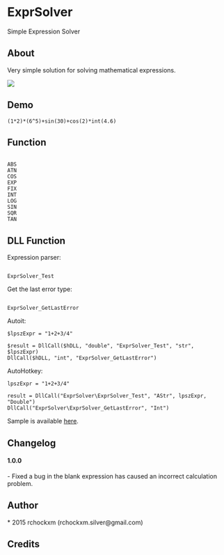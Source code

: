 ExprSolver
==========

Simple Expression Solver

<h2><a name="about" class="anchor" href="#about"><span class="mini-icon mini-icon-link"></span></a>About</h2>

Very simple solution for solving mathematical expressions.

<img src="http://i.imgur.com/ycBh6Pi.png" />

<h2><a name="demo" class="anchor" href="#demo"><span class="mini-icon mini-icon-link"></span></a>Demo</h2>

```
(1*2)*(6^5)+sin(30)+cos(2)*int(4.6)
```

<h2><a name="function" class="anchor" href="#function"><span class="mini-icon mini-icon-link"></span></a>Function</h2>

<code>
ABS
ATN
COS
EXP
FIX
INT
LOG
SIN
SQR
TAN
</code>

<h2><a name="dllfunction" class="anchor" href="#dllfunction"><span class="mini-icon mini-icon-link"></span></a>DLL Function</h2>

Expression parser:

<code>
ExprSolver_Test
</code>

Get the last error type:

<code>
ExprSolver_GetLastError
</code>

Autoit:

```autoit
$lpszExpr = "1+2+3/4"

$result = DllCall($hDLL, "double", "ExprSolver_Test", "str", $lpszExpr)
DllCall($hDLL, "int", "ExprSolver_GetLastError")
```

AutoHotkey:

```autohotkey
lpszExpr = "1+2+3/4"

result = DllCall("ExprSolver\ExprSolver_Test", "AStr", lpszExpr, "Double")
DllCall("ExprSolver\ExprSolver_GetLastError", "Int")
```

Sample is available <a href="https://github.com/rchockxm/ExprSolver/tree/master/Sample">here</a>.

<h2><a name="changelog" class="anchor" href="#changelog"><span class="mini-icon mini-icon-link"></span></a>Changelog</h2>

<h4>1.0.0</h4>
- Fixed a bug in the blank expression has caused an incorrect calculation problem.

<h2><a name="author" class="anchor" href="#author"><span class="mini-icon mini-icon-link"></span></a>Author</h2>
* 2015 rchockxm (rchockxm.silver@gmail.com)

<h2><a name="credits" class="anchor" href="#credits"><span class="mini-icon mini-icon-link"></span></a>Credits</h2>
